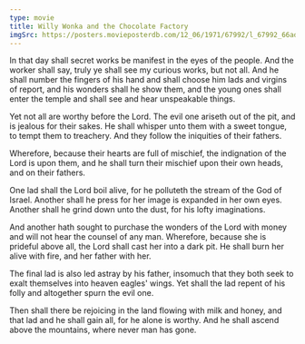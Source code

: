 ```yaml
---
type: movie
title: Willy Wonka and the Chocolate Factory
imgSrc: https://posters.movieposterdb.com/12_06/1971/67992/l_67992_66ade337.jpg
---
```


In that day shall secret works be manifest in the eyes of the people. And the worker shall say, truly ye shall see my curious works, but not all. And he shall number the fingers of his hand and shall choose him lads and virgins of report, and his wonders shall he show them, and the young ones shall enter the temple and shall see and hear unspeakable things.

Yet not all are worthy before the Lord. The evil one ariseth out of the pit, and is jealous for their sakes. He shall whisper unto them with a sweet tongue, to tempt them to treachery. And they follow the iniquities of their fathers.

Wherefore, because their hearts are full of mischief, the indignation of the Lord is upon them, and he shall turn their mischief upon their own heads, and on their fathers.

One lad shall the Lord boil alive, for he polluteth the stream of the God of Israel. Another shall he press for her image is expanded in her own eyes. Another shall he grind down unto the dust, for his lofty imaginations.

And another hath sought to purchase the wonders of the Lord with money and will not hear the counsel of any man. Wherefore, because she is prideful above all, the Lord shall cast her into a dark pit. He shall burn her alive with fire, and her father with her.

The final lad is also led astray by his father, insomuch that they both seek to exalt themselves into heaven eagles' wings. Yet shall the lad repent of his folly and altogether spurn the evil one.

Then shall there be rejoicing in the land flowing with milk and honey, and that lad and he shall gain all, for he alone is worthy. And he shall ascend above the mountains, where never man has gone.
